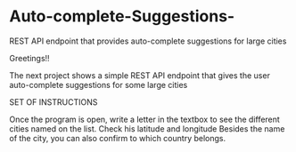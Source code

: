 # Auto-complete-Suggestions-


REST API endpoint that provides auto-complete suggestions for large cities

Greetings!!

The next project shows a simple REST API endpoint that gives the user auto-complete suggestions for some large cities

SET OF INSTRUCTIONS

Once the program is open, write a letter in the textbox to see the different cities named on the list.
Check his latitude and longitude
Besides the name of the city, you can also confirm to which country belongs.


